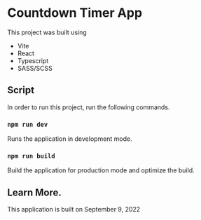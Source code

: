 # Countdown Timer App

This project was built using
- Vite
- React
- Typescript
- SASS/SCSS

## Script

In order to run this project, run the following commands.

### `npm run dev`

Runs the application in development mode.

### `npm run build`

Build the application for production mode and optimize the build.

## Learn More.

This application is built on September 9, 2022